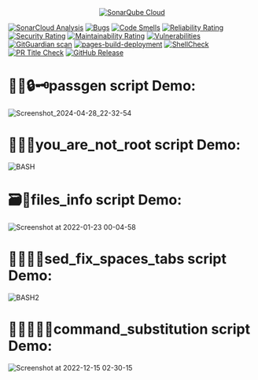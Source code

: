 <div align="center">
    <a href="https://sonarcloud.io/summary/new_code?id=meleksabit_My-BASH-Examples">
        <img src="https://sonarcloud.io/images/project_badges/sonarcloud-dark.svg" alt="SonarQube Cloud">
    </a>
</div>    
        
[![SonarCloud Analysis](https://github.com/meleksabit/My-BASH-Examples/actions/workflows/sonarcloud.yml/badge.svg)](https://github.com/meleksabit/My-BASH-Examples/actions/workflows/sonarcloud.yml) [![Bugs](https://sonarcloud.io/api/project_badges/measure?project=meleksabit_My-BASH-Examples&metric=bugs)](https://sonarcloud.io/summary/new_code?id=meleksabit_My-BASH-Examples) [![Code Smells](https://sonarcloud.io/api/project_badges/measure?project=meleksabit_My-BASH-Examples&metric=code_smells)](https://sonarcloud.io/summary/new_code?id=meleksabit_My-BASH-Examples) [![Reliability Rating](https://sonarcloud.io/api/project_badges/measure?project=meleksabit_My-BASH-Examples&metric=reliability_rating)](https://sonarcloud.io/summary/new_code?id=meleksabit_My-BASH-Examples) [![Security Rating](https://sonarcloud.io/api/project_badges/measure?project=meleksabit_My-BASH-Examples&metric=security_rating)](https://sonarcloud.io/summary/new_code?id=meleksabit_My-BASH-Examples) [![Maintainability Rating](https://sonarcloud.io/api/project_badges/measure?project=meleksabit_My-BASH-Examples&metric=sqale_rating)](https://sonarcloud.io/summary/new_code?id=meleksabit_My-BASH-Examples) [![Vulnerabilities](https://sonarcloud.io/api/project_badges/measure?project=meleksabit_My-BASH-Examples&metric=vulnerabilities)](https://sonarcloud.io/summary/new_code?id=meleksabit_My-BASH-Examples) [![GitGuardian scan](https://github.com/meleksabit/My-BASH-Examples/actions/workflows/gitguardian.yml/badge.svg)](https://github.com/meleksabit/My-BASH-Examples/actions/workflows/gitguardian.yml)
[![pages-build-deployment](https://github.com/meleksabit/My-BASH-Examples/actions/workflows/pages/pages-build-deployment/badge.svg)](https://github.com/meleksabit/My-BASH-Examples/actions/workflows/pages/pages-build-deployment)
[![ShellCheck](https://github.com/meleksabit/My-BASH-Examples/actions/workflows/shellcheck.yml/badge.svg)](https://github.com/meleksabit/My-BASH-Examples/actions/workflows/shellcheck.yml) [![PR Title Check](https://github.com/meleksabit/My-BASH-Examples/actions/workflows/pr-title-linter.yml/badge.svg)](https://github.com/meleksabit/My-BASH-Examples/actions/workflows/pr-title-linter.yml) [![GitHub Release](https://img.shields.io/github/v/release/meleksabit/My-BASH-Examples)](https://github.com/meleksabit/My-BASH-Examples/releases)
# 🔐🔑🔒🗝️passgen script Demo:

![Screenshot_2024-04-28_22-32-54](https://github.com/meleksabit/My-BASH-Examples/assets/32045473/63c4c9fa-7548-40d2-bba8-2ac05bffb3b0)

# 🥷🏼😏you_are_not_root script Demo:

![BASH](https://user-images.githubusercontent.com/32045473/150659916-57cffb76-ba0d-4e33-bbd3-77b1a0450a2a.png)

# 🗃️💾files_info script Demo:

![Screenshot at 2022-01-23 00-04-58](https://user-images.githubusercontent.com/32045473/150659665-7a7415c1-6820-4aea-aacc-ed7513cd15cc.png)

# 👷🏼🧰🔧sed_fix_spaces_tabs script Demo:

![BASH2](https://user-images.githubusercontent.com/32045473/150898524-34bf8d42-4776-4243-9cef-0d00f2f62c59.png)

# 🕵️‍♀️👩‍🚀💼command_substitution script Demo:

![Screenshot at 2022-12-15 02-30-15](https://user-images.githubusercontent.com/32045473/207758663-88a2b844-f9cb-46c3-9145-6baa05308d0f.png)
